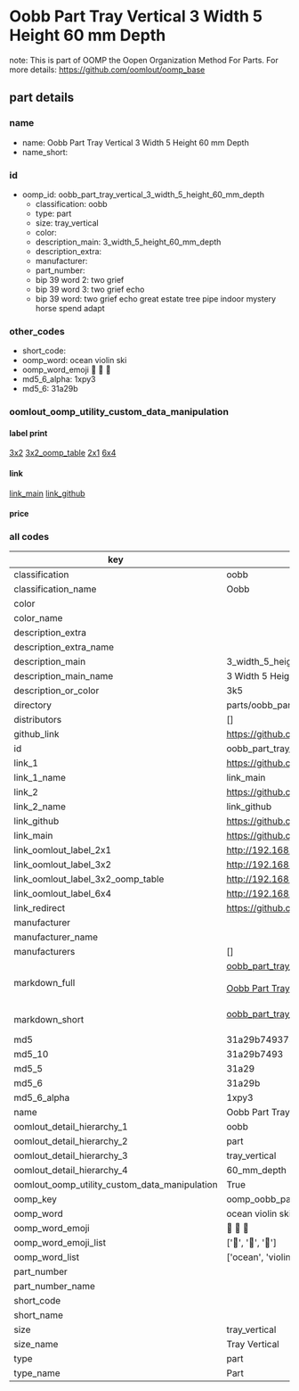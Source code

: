 # Oobb Part Tray Vertical 3 Width 5 Height 60 mm Depth  

note: This is part of OOMP the Oopen Organization Method For Parts. For more details: https://github.com/oomlout/oomp_base

##  part details
  







### name
* name: Oobb Part Tray Vertical 3 Width 5 Height 60 mm Depth
* name_short: 
### id
* oomp_id: oobb_part_tray_vertical_3_width_5_height_60_mm_depth
  * classification: oobb
  * type: part
  * size: tray_vertical
  * color: 
  * description_main: 3_width_5_height_60_mm_depth
  * description_extra: 
  * manufacturer: 
  * part_number: 
  * bip 39 word 2: two grief
  * bip 39 word 3: two grief echo
  * bip 39 word: two grief echo great estate tree pipe indoor mystery horse spend adapt

### other_codes
* short_code: 
* oomp_word: ocean violin ski
* oomp_word_emoji :ocean: :violin: :ski:
* md5_6_alpha: 1xpy3
* md5_6: 31a29b






### oomlout_oomp_utility_custom_data_manipulation
#### label print
[3x2](http://192.168.1.245:1112/?label=oomp%201xpy3)
[3x2_oomp_table](http://192.168.1.108:1112/?label=oomp%201xpy3)
[2x1](http://192.168.1.242:1112/?label=oomp%201xpy3)
[6x4](http://192.168.1.55:1112/?label=oomp%201xpy3)    

#### link

[link_main](https://github.com/oomlout/oomlout_oomp_version_1_messy/tree/main/parts/oobb_part_tray_vertical_3_width_5_height_60_mm_depth) [link_github](https://github.com/oomlout/oomlout_oomp_version_1_messy/tree/main/parts/oobb_part_tray_vertical_3_width_5_height_60_mm_depth)                             

#### price







### all codes 
| key | value |  
| --- | --- |  
| classification | oobb |  
| classification_name | Oobb |  
| color |  |  
| color_name |  |  
| description_extra |  |  
| description_extra_name |  |  
| description_main | 3_width_5_height_60_mm_depth |  
| description_main_name | 3 Width 5 Height 60 mm Depth |  
| description_or_color | 3k5 |  
| directory | parts/oobb_part_tray_vertical_3_width_5_height_60_mm_depth |  
| distributors | [] |  
| github_link | https://github.com/oomlout/oomlout_oomp_part_src/tree/main/parts/oobb_part_tray_vertical_3_width_5_height_60_mm_depth |  
| id | oobb_part_tray_vertical_3_width_5_height_60_mm_depth |  
| link_1 | https://github.com/oomlout/oomlout_oomp_version_1_messy/tree/main/parts/oobb_part_tray_vertical_3_width_5_height_60_mm_depth |  
| link_1_name | link_main |  
| link_2 | https://github.com/oomlout/oomlout_oomp_version_1_messy/tree/main/parts/oobb_part_tray_vertical_3_width_5_height_60_mm_depth |  
| link_2_name | link_github |  
| link_github | https://github.com/oomlout/oomlout_oomp_version_1_messy/tree/main/parts/oobb_part_tray_vertical_3_width_5_height_60_mm_depth |  
| link_main | https://github.com/oomlout/oomlout_oomp_version_1_messy/tree/main/parts/oobb_part_tray_vertical_3_width_5_height_60_mm_depth |  
| link_oomlout_label_2x1 | http://192.168.1.242:1112/?label=oomp%201xpy3 |  
| link_oomlout_label_3x2 | http://192.168.1.245:1112/?label=oomp%201xpy3 |  
| link_oomlout_label_3x2_oomp_table | http://192.168.1.108:1112/?label=oomp%201xpy3 |  
| link_oomlout_label_6x4 | http://192.168.1.55:1112/?label=oomp%201xpy3 |  
| link_redirect | https://github.com/oomlout/oomlout_oomp_version_1_messy/tree/main/parts/oobb_part_tray_vertical_3_width_5_height_60_mm_depth |  
| manufacturer |  |  
| manufacturer_name |  |  
| manufacturers | [] |  
| markdown_full | [oobb_part_tray_vertical_3_width_5_height_60_mm_depth](none)<br>[](none)<br>[Oobb Part Tray Vertical 3 Width 5 Height 60 Mm Depth](none)<br><br> |  
| markdown_short | [oobb_part_tray_vertical_3_width_5_height_60_mm_depth](none)<br><br> |  
| md5 | 31a29b74937314ab9fa6b6628bd9a75d |  
| md5_10 | 31a29b7493 |  
| md5_5 | 31a29 |  
| md5_6 | 31a29b |  
| md5_6_alpha | 1xpy3 |  
| name | Oobb Part Tray Vertical 3 Width 5 Height 60 mm Depth |  
| oomlout_detail_hierarchy_1 | oobb |  
| oomlout_detail_hierarchy_2 | part |  
| oomlout_detail_hierarchy_3 | tray_vertical |  
| oomlout_detail_hierarchy_4 | 60_mm_depth |  
| oomlout_oomp_utility_custom_data_manipulation | True |  
| oomp_key | oomp_oobb_part_tray_vertical_3_width_5_height_60_mm_depth |  
| oomp_word | ocean violin ski |  
| oomp_word_emoji | :ocean: :violin: :ski: |  
| oomp_word_emoji_list | [':ocean:', ':violin:', ':ski:'] |  
| oomp_word_list | ['ocean', 'violin', 'ski'] |  
| part_number |  |  
| part_number_name |  |  
| short_code |  |  
| short_name |  |  
| size | tray_vertical |  
| size_name | Tray Vertical |  
| type | part |  
| type_name | Part |  
